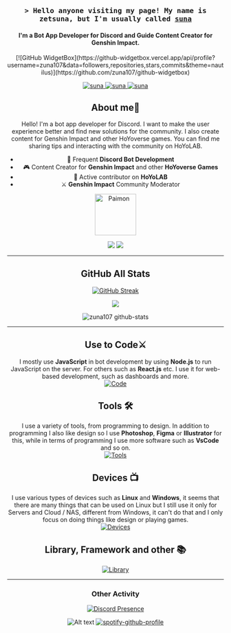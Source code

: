 <h3 align="center">
        <samp>&gt; Hello anyone visiting my page! My name is zetsuna, but I'm usually called 
                <b><a target="_blank" href="https://zetsuna-homepage.vercel.app/">suna</a></b>
        </samp>
</h3>
<h4 align="center">I'm a Bot App Developer for Discord and Guide Content Creator for Genshin Impact.</h4>

<div align="center">    
[![GitHub WidgetBox](https://github-widgetbox.vercel.app/api/profile?username=zuna107&data=followers,repositories,stars,commits&theme=nautilus)](https://github.com/zuna107/github-widgetbox)
<div align="center">


<p align="center">
 <a href="https://zetsuna-homepage.vercel.app/" target="blank">
  <img src="https://img.shields.io/badge/Website-DC143C?style=for-the-badge&logo=medium&logoColor=white" alt="suna">
 </a>
 
 <a href="https://discordapp.com/users/948093919835590666" target="_blank">
  <img src="https://img.shields.io/badge/Discord-7289DA?style=for-the-badge&logo=discord&logoColor=white" alt="suna"/>
 </a>


 <a href="https://github.com/zuna107/Linux-Server-Doc" target="_blank">
  <img src="https://img.shields.io/badge/Linux-FCC624?style=for-the-badge&logo=linux&logoColor=black" alt="suna"/>
 </a>


## About me🧹

Hello! I'm a bot app developer for Discord. I want to make the user experience better and find new solutions for the community. I also create content for Genshin Impact and other HoYoverse games. You can find me sharing tips and interacting with the community on HoYoLAB.



- 🚀 Frequent **Discord Bot Development**
- 🎮 Content Creator for **Genshin Impact** and other **HoYoverse Games**
- 🌟 Active contributor on **HoYoLAB**
- ⚔ **Genshin Impact** Community Moderator

<p align='center'><img width="96px" src="https://cdn.jsdelivr.net/gh/daidr/paimon-webext@main/assets/icon-128.png" alt="Paimon">
</p>


![](http://github-profile-summary-cards.vercel.app/api/cards/stats?username=zuna107&theme=discord_old_blurple)
![](http://github-profile-summary-cards.vercel.app/api/cards/productive-time?username=zuna107&theme=discord_old_blurple&utcOffset=7)

___



<div align="center">

## GitHub All Stats


[![GitHub Streak](https://nirzak-streak-stats.vercel.app?user=zuna107&theme=github-dark-blue&mode=weekly)](https://git.io/streak-stats)

![](http://github-profile-summary-cards.vercel.app/api/cards/profile-details?username=zuna107&theme=discord_old_blurple)

![zuna107 github-stats](https://stats.dooboo.io/api/github-stats?login=zuna107)
___




## Use to Code⚔
I mostly use **JavaScript** in bot development by using **Node.js** to run JavaScript on the server.
For others such as **React.js** etc. I use it for web-based development, such as dashboards and more. <br>
[![Code](https://skillicons.dev/icons?i=js,html,css,ts,py,cpp)](https://skillicons.dev)

## Tools 🛠
I use a variety of tools, from programming to design. In addition to programming I also like design so I use **Photoshop**, **Figma** or **Illustrator** for this, while in terms of programming I use more software such as **VsCode** and so on. <br>
[![Tools](https://skillicons.dev/icons?i=figma,git,github,ai,mongodb,postman,vercel,ps,vscode,gcp,arduino,mysql&perline=6)](https://skillicons.dev)


## Devices 📺
I use various types of devices such as **Linux** and **Windows**, it seems that there are many things that can be used on Linux but I still use it only for Servers and Cloud / NAS, different from Windows, it can't do that and I only focus on doing things like design or playing games. <br>
[![Devices](https://skillicons.dev/icons?i=linux,windows,debian,kali)](https://skillicons.dev)

## Library, Framework and other 📚

[![Library](https://skillicons.dev/icons?i=vite,tailwind,nextjs,express,nodejs,react,npm,discordjs&perline=6)](https://skillicons.dev)

____


<div align="center">

### Other Activity

[![Discord Presence](https://lanyard.cnrad.dev/api/948093919835590666?theme=dark)](https://discord.com/users/948093919835590666)

![Alt text](https://spotify-recently-played-readme.vercel.app/api?user=nferd59zep8i18t845z0cyiw4)
[![spotify-github-profile](https://spotify-github-profile.kittinanx.com/api/view?uid=nferd59zep8i18t845z0cyiw4&cover_image=true&theme=default&show_offline=true&background_color=121212&interchange=true&bar_color=53b14f&bar_color_cover=false)](https://spotify-github-profile.kittinanx.com/api/view?uid=nferd59zep8i18t845z0cyiw4&redirect=true)




